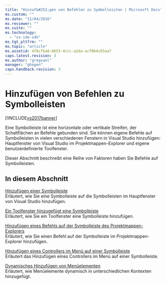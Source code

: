 ```yaml
---
title: "Hinzuf&#252;gen von Befehlen zu Symbolleisten | Microsoft Docs"
ms.custom: ""
ms.date: "11/04/2016"
ms.reviewer: ""
ms.suite: ""
ms.technology: 
  - "vs-ide-sdk"
ms.tgt_pltfrm: ""
ms.topic: "article"
ms.assetid: 4f8cfba8-0653-4ccc-a2da-acf064c83aa7
caps.latest.revision: 3
ms.author: "gregvanl"
manager: "ghogen"
caps.handback.revision: 3
---
```

# Hinzuf&#252;gen von Befehlen zu Symbolleisten
[!INCLUDE[vs2017banner](../code-quality/includes/vs2017banner.md)]

Eine Symbolleiste ist eine horizontale oder vertikale Streifen, der Schaltflächen an Befehle gebunden sind. Sie können eigene Befehle auf Symbolleisten in vielen verschiedenen Fenstern in Visual Studio hinzufügen: Hauptfenster von Visual Studio im Projektmappen\-Explorer und eigene benutzerdefinierte Toolfenster.  
  
 Dieser Abschnitt beschreibt eine Reihe von Faktoren haben Sie Befehle auf Symbolleisten.  
  
## In diesem Abschnitt  
 [Hinzufügen einer Symbolleiste](../extensibility/adding-a-toolbar.md)  
 Erläutert, wie Sie eine Symbolleiste auf die Symbolleisten im Hauptfenster von Visual Studio hinzufügen.  
  
 [Ein Toolfenster hinzugefügt eine Symbolleiste](../extensibility/adding-a-toolbar-to-a-tool-window.md)  
 Erläutert, wie Sie ein Toolfenster eine Symbolleiste hinzufügen.  
  
 [Hinzufügen eines Befehls auf der Symbolleiste des Projektmappen\-Explorers](../extensibility/adding-a-command-to-the-solution-explorer-toolbar.md)  
 Erläutert, wie Sie einen Befehl auf der Symbolleiste im Projektmappen\-Explorer hinzufügen.  
  
 [Hinzufügen eines Controllers im Menü auf einer Symbolleiste](../extensibility/adding-a-menu-controller-to-a-toolbar.md)  
 Erläutert das Hinzufügen eines Controllers im Menü auf einer Symbolleiste.  
  
 [Dynamisches Hinzufügen von Menüelementen](../extensibility/dynamically-adding-menu-items.md)  
 Erläutert, wie Menüelemente dynamisch in unterschiedlichen Kontexten hinzugefügt.
